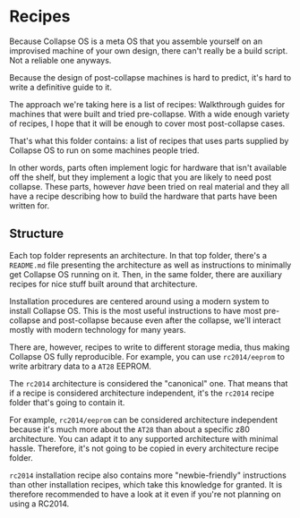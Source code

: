 # Recipes

Because Collapse OS is a meta OS that you assemble yourself on an improvised
machine of your own design, there can't really be a build script. Not a
reliable one anyways.

Because the design of post-collapse machines is hard to predict, it's hard to
write a definitive guide to it.

The approach we're taking here is a list of recipes: Walkthrough guides for
machines that were built and tried pre-collapse. With a wide enough variety of
recipes, I hope that it will be enough to cover most post-collapse cases.

That's what this folder contains: a list of recipes that uses parts supplied
by Collapse OS to run on some machines people tried.

In other words, parts often implement logic for hardware that isn't available
off the shelf, but they implement a logic that you are likely to need post
collapse. These parts, however *have* been tried on real material and they all
have a recipe describing how to build the hardware that parts have been written
for.

## Structure

Each top folder represents an architecture. In that top folder, there's a
`README.md` file presenting the architecture as well as instructions to
minimally get Collapse OS running on it. Then, in the same folder, there are
auxiliary recipes for nice stuff built around that architecture.

Installation procedures are centered around using a modern system to install
Collapse OS. This is the most useful instructions to have most pre-collapse and
post-collapse because even after the collapse, we'll interact mostly with modern
technology for many years.

There are, however, recipes to write to different storage media, thus making
Collapse OS fully reproducible. For example, you can use `rc2014/eeprom` to
write arbitrary data to a `AT28` EEPROM.

The `rc2014` architecture is considered the "canonical" one. That means that
if a recipe is considered architecture independent, it's the `rc2014` recipe
folder that's going to contain it.

For example, `rc2014/eeprom` can be considered architecture independent because
it's much more about the `AT28` than about a specific z80 architecture. You can
adapt it to any supported architecture with minimal hassle. Therefore, it's
not going to be copied in every architecture recipe folder.

`rc2014` installation recipe also contains more "newbie-friendly" instructions
than other installation recipes, which take this knowledge for granted. It is
therefore recommended to have a look at it even if you're not planning on using
a RC2014.
